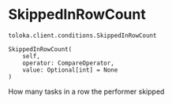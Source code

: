 # SkippedInRowCount
`toloka.client.conditions.SkippedInRowCount`

```
SkippedInRowCount(
    self,
    operator: CompareOperator,
    value: Optional[int] = None
)
```

How many tasks in a row the performer skipped

